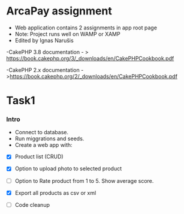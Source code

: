 # ArcaPay assignment


* Web application contains 2 assignments in app root page
* Note: Project runs well on WAMP or XAMP
* Edited by Ignas Narušis

-CakePHP 3.8 documentation - > https://book.cakephp.org/3/_downloads/en/CakePHPCookbook.pdf

-CakePHP 2.x documentation - >https://book.cakephp.org/2/_downloads/en/CakePHPCookbook.pdf


# Task1

### Intro

* Connect to database. 
* Run miggrations and seeds.
* Create a web app with:
- [x] Product list (CRUD)
- [x] Option to upload photo to selected product
- [ ] Option to Rate product from 1 to 5. Show average score.
- [x] Export all products as csv or xml
- [ ] Code cleanup

